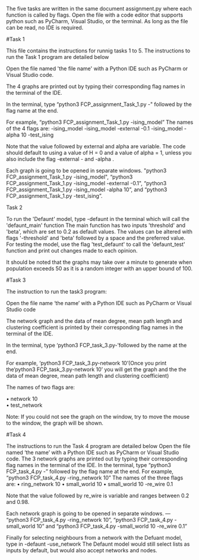 The five tasks are written in the same document assignment.py where each function is called by flags.
Open the file with a code editor that supports python such as PyCharm, Visual Studio, or the terminal.
As long as the file can be read, no IDE is required. 

#Task 1

This file contains the instructions for runnig tasks 1 to 5.
The instructions to run the Task 1 program are detailed below

Open the file named 'the file name' with a Python lDE such as PyCharm or Visual Studio code.

The 4 graphs are printed out by typing their corresponding flag names in the terminal of the lDE.

In the terminal, type “python3 FCP_assignment_Task_1.py -" followed by the flag name at the end.

For example, “python3 FCP_assignment_Task_1.py -ising_model”
The names of the 4 flags are:
	-ising_model
	-ising_model -external -0.1
	-ising_model -alpha 10
	-test_ising


Note that the value followed by external and alpha are variable. The code should default to using a value of H = 0 and a value of alpha = 1, unless you also include the flag -external -<H> and -alpha <alpha>.

Each graph is going to be opened in separate windows.
"python3 FCP_assignment_Task_1.py -ising_model", “python3 FCP_assignment_Task_1.py -ising_model -external -0.1", “python3 FCP_assignment_Task_1.py -ising_model -alpha 10”, and “python3 FCP_assignment_Task_1.py -test_ising”.


Task 2

To run the 'Defaunt' model, type -defaunt in the terminal which will call the 'defaunt_main' function
The main function has two inputs 'threshold' and 'beta', which are set to 0.2 as default values.
The values can be altered with flags '-threshold' and 'beta' followed by a space and the preferred value.
For testing the model, use the flag 'test_defaunt' to call the 'defaunt_test' function and print out changes made to each opinion.

It should be noted that the graphs may take over a minute to generate when population exceeds 50 as it is a random integer with an upper bound of 100.

#Task 3

The instruction to run the task3 program:

Open the file name ‘the name’ with a Python IDE such as PyCharm or Visual Studio code

The network graph and the data of mean degree, mean path length and clustering coefficient is printed by their corresponding flag names in the terminal of the IDE.

In the terminal, type ‘python3 FCP_task_3.py-’followed by the name at the end.

For example, ‘python3 FCP_task_3.py-network 10’(Once you print the‘python3 FCP_task_3.py-network 10’ you will get the graph and the the data of mean degree, mean path length and clustering coefficient)

The names of two flags are:

• network 10  
• test_network      

Note: If you could not see  the graph on the window, try to move the mouse to the window, the graph will be shown.


#Task 4

The instructions to run the Task 4 program are detailed below
Open the file named ‘the name’ with a Python IDE such as PyCharm or Visual Studio code. 
The 3 network graphs are printed out by typing their corresponding flag names in the terminal of the IDE.
 In the terminal, type “python3 FCP_task_4.py -” followed by the flag name at the end.
For example, “python3 FCP_task_4.py -ring_network 10”
The names of the three flags are:
•	ring_network 10
•	small_world 10
•	small_world 10 -re_wire 0.1

Note that the value followed by re_wire is variable and ranges between 0.2 and 0.98.

Each network graph is going to be opened in separate windows.
 — “python3 FCP_task_4.py -ring_network 10”, “python3 FCP_task_4.py -small_world 10” and “python3 FCP_task_4.py -small_world 10 -re_wire 0.1”
 
Finally for selecting neighbours from a network with the Defuant model, type in -defaunt -use_network
The Defaunt model would still select lists as inputs by default, but would also accept networks and nodes.
